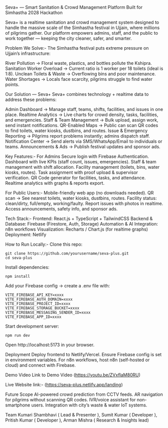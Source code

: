  Seva+ — Smart Sanitation & Crowd Management Platform
 Built for Simhastha 2028 Hackathon

Seva+ is a realtime sanitation and crowd management system designed to handle the massive scale of the Simhastha festival in Ujjain, where millions of pilgrims gather.
Our platform empowers admins, staff, and the public to work together — keeping the city cleaner, safer, and smarter.

Problem We Solve:-
The Simhastha festival puts extreme pressure on Ujjain’s infrastructure:

 River Pollution → Floral waste, plastics, and bottles pollute the Kshipra.
 Sanitation Worker Overload → Current ratio is 1 worker per 18 toilets (ideal is 1:8).
 Unclean Toilets & Waste → Overflowing bins and poor maintenance.
 Water Shortages → Locals face scarcity, pilgrims struggle to find water points.
 
Our Solution — Seva+
Seva+ combines technology + realtime data to address these problems:

 Admin Dashboard → Manage staff, teams, shifts, facilities, and issues in one place.
 Realtime Analytics → Live charts for crowd density, tasks, facilities, and emergencies.
 Staff & Team Management → Bulk upload, assign work, send instant notifications.
 QR-Enabled Maps → Public can scan QR codes to find toilets, water kiosks, dustbins, and routes.
 Issue & Emergency Reporting → Pilgrims report problems instantly; admins dispatch staff.
 Notification Center → Send alerts via SMS/WhatsApp/Email to individuals or teams.
 Announcements & Ads → Publish festival updates and sponsor ads.
 
Key Features:-
For Admins
Secure login with Firebase Authentication.
Dashboard with live KPIs (staff count, issues, emergencies).
Staff & team management with shift allocation.
Facility management (toilets, bins, water kiosks, routes).
Task assignment with proof upload & supervisor verification.
QR Code generator for facilities, tasks, and attendance.
Realtime analytics with graphs & reports export.

For Public Users:-
Mobile-friendly web app (no downloads needed).
QR scan → See nearest toilets, water kiosks, dustbins, routes.
Facility status: clean/dirty, full/empty, working/faulty.
Report issues with photos in realtime.
Access announcements, safety info, and sponsor ads.


Tech Stack:-
Frontend: React.js + TypeScript + TailwindCSS
Backend & Database: Firebase (Firestore, Auth, Storage)
Automation & AI Integration: n8n workflows
Visualization: Recharts / Chart.js (for realtime graphs)
Deployment: Netlify 


How to Run Locally:-
Clone this repo:
```
git clone https://github.com/yourusername/seva-plus.git
cd seva-plus
```

Install dependencies:
```
npm install
```

Add your Firebase config → create a .env file with:
```
VITE_FIREBASE_API_KEY=xxxx
VITE_FIREBASE_AUTH_DOMAIN=xxxx
VITE_FIREBASE_PROJECT_ID=xxxx
VITE_FIREBASE_STORAGE_BUCKET=xxxx
VITE_FIREBASE_MESSAGING_SENDER_ID=xxxx
VITE_FIREBASE_APP_ID=xxxx
```

Start development server:
```
npm run dev
```

Open http://localhost:5173
 in your browser.

Deployment
Deploy frontend to Netlify/Vercel.
Ensure Firebase config is set in environment variables.
For n8n workflows, host n8n (self-hosted or cloud) and connect with Firebase.

Demo Video
Link to Demo Video
(https://youtu.be/ZVxflaM80RU)

Live Website link:- 
(https://seva-plus.netlify.app/landing)

Future Scope
AI-powered crowd prediction from CCTV feeds.
AR navigation for pilgrims without scanning QR codes.
IVR/voice assistant for non-smartphone users.
Integration with city’s waste & water IoT systems.

Team
Kumari Shambhavi ( Lead & Presenter ),
Sumit Kumar ( Developer ),
Pritish Kumar ( Developer ),
Arman Mishra ( Research & Insights lead)
